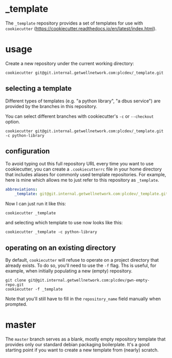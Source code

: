 
\_template
==========

The `_template` repository provides a set of templates for use with `cookiecutter`
(https://cookiecutter.readthedocs.io/en/latest/index.html).


usage
=====

Create a new repository under the current working directory:

```
cookiecutter git@git.internal.getwellnetwork.com:plcdev/_template.git
```

selecting a template
--------------------

Different types of templates (e.g. "a python library", "a dbus service") are
provided by the branches in this repository.

You can select different branches with cookiecutter's `-c` or `--checkout`
option.

```
cookiecutter git@git.internal.getwellnetwork.com:plcdev/_template.git -c python-library
```

configuration
-------------

To avoid typing out this full repository URL every time you want to use
cookiecutter, you can create a `.cookiecutterrc` file in your home directory
that includes aliases for commonly used template repositories. For example, here
is mine which allows me to just refer to this repository as `_template`.

```yaml
abbreviations:
    _template: git@git.internal.getwellnetwork.com:plcdev/_template.git
```

Now I can just run it like this:

```
cookiecutter _template
```

and selecting which template to use now looks like this:

```
cookiecutter _template -c python-library
```

operating on an existing directory
----------------------------------

By default, `cookiecutter` will refuse to operate on a project directory that
already exists. To do so, you'll need to use the `-f` flag. Ths is useful, for
example, when initially populating a new (empty) repository.

```
git clone git@git.internal.getwellnetwork.com:plcdev/gwn-empty-repo.git
cookiecutter -f _template
```

Note that you'll still have to fill in the `repository_name` field manually
when prompted.


master
======

The `master` branch serves as a blank, mostly empty repository template that
provides only our standard debian packaging boilerplate. It's a good starting
point if you want to create a new template from (nearly) scratch.


